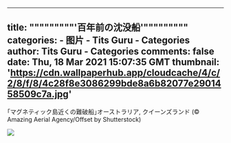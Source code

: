
---
title: """""""""'百年前の沈没船'"""""""""
categories: 
    - 图片
    - Tits Guru - Categories
author: Tits Guru - Categories
comments: false
date: Thu, 18 Mar 2021 15:07:35 GMT
thumbnail: 'https://cdn.wallpaperhub.app/cloudcache/4/c/2/8/f/8/4c28f8e3086299bde8a6b82077e2901458509c7a.jpg'
---

<div>   
<p>｢マグネティック島近くの難破船｣オーストラリア, クイーンズランド (© Amazing Aerial Agency/Offset by Shutterstock)</p><img src="https://cdn.wallpaperhub.app/cloudcache/4/c/2/8/f/8/4c28f8e3086299bde8a6b82077e2901458509c7a.jpg" referrerpolicy="no-referrer">  
</div>
            